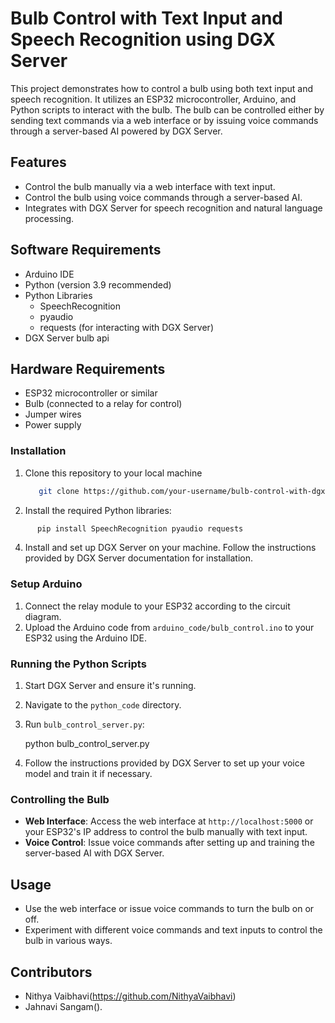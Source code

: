 # Bulb Control with Text Input and Speech Recognition using DGX Server

This project demonstrates how to control a bulb using both text input and speech recognition. It utilizes an ESP32 microcontroller, Arduino, and Python scripts to interact with the bulb. The bulb can be controlled either by sending text commands via a web interface or by issuing voice commands through a server-based AI powered by DGX Server.

## Features

- Control the bulb manually via a web interface with text input.
- Control the bulb using voice commands through a server-based AI.
- Integrates with DGX Server for speech recognition and natural language processing.

## Software Requirements

- Arduino IDE
- Python (version 3.9 recommended)
- Python Libraries
  - SpeechRecognition
  - pyaudio
  - requests (for interacting with DGX Server)
- DGX Server bulb api

## Hardware Requirements

- ESP32 microcontroller or similar
- Bulb (connected to a relay for control)
- Jumper wires
- Power supply

### Installation

1. Clone this repository to your local machine
   ```bash
      git clone https://github.com/your-username/bulb-control-with-dgx-server.git
   ```

3. Install the required Python libraries:
  ```bash
        pip install SpeechRecognition pyaudio requests
   ```  

4. Install and set up DGX Server on your machine. Follow the instructions provided by DGX Server documentation for installation.

### Setup Arduino

1. Connect the relay module to your ESP32 according to the circuit diagram.
2. Upload the Arduino code from `arduino_code/bulb_control.ino` to your ESP32 using the Arduino IDE.

### Running the Python Scripts

1. Start DGX Server and ensure it's running.
2. Navigate to the `python_code` directory.
3. Run `bulb_control_server.py`:

     python bulb_control_server.py
 

4. Follow the instructions provided by DGX Server to set up your voice model and train it if necessary.

### Controlling the Bulb

- **Web Interface**: Access the web interface at `http://localhost:5000` or your ESP32's IP address to control the bulb manually with text input.
- **Voice Control**: Issue voice commands after setting up and training the server-based AI with DGX Server.

## Usage

- Use the web interface or issue voice commands to turn the bulb on or off.
- Experiment with different voice commands and text inputs to control the bulb in various ways.

## Contributors

- Nithya Vaibhavi(https://github.com/NithyaVaibhavi)
- Jahnavi Sangam().
